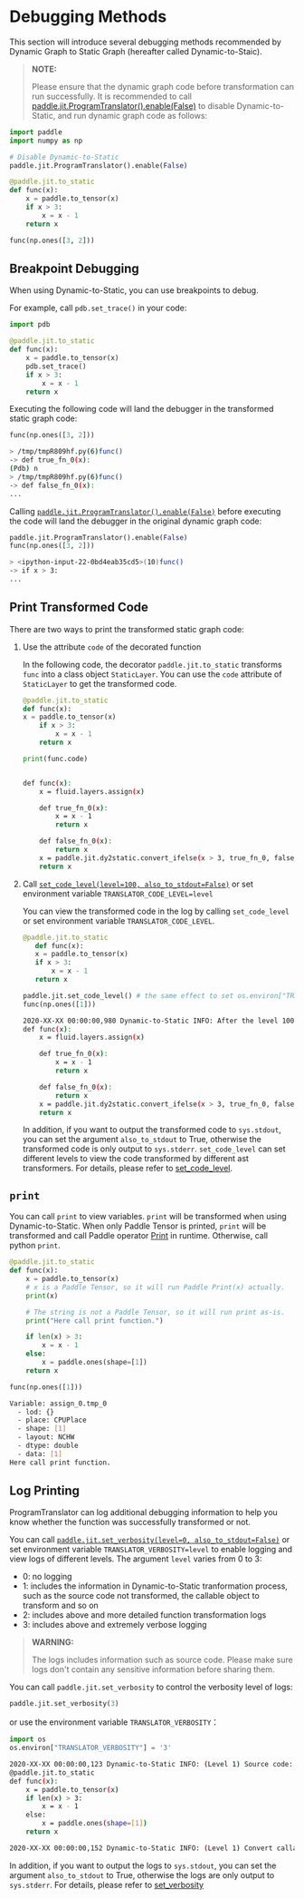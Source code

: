 # Debugging Methods

This section will introduce several debugging methods recommended by Dynamic Graph to Static Graph (hereafter called Dynamic-to-Staic).

> **NOTE:**
>
> Please ensure that the dynamic graph code before transformation can run successfully. It is recommended to call [paddle.jit.ProgramTranslator().enable(False)](../../api/dygraph/ProgramTranslator_en.html#enable) to disable Dynamic-to-Static, and run dynamic graph code as follows:


```python
import paddle
import numpy as np

# Disable Dynamic-to-Static
paddle.jit.ProgramTranslator().enable(False)

@paddle.jit.to_static
def func(x):
    x = paddle.to_tensor(x)
    if x > 3:
        x = x - 1
    return x

func(np.ones([3, 2]))
```

## Breakpoint Debugging
When using Dynamic-to-Static, you can use breakpoints to debug.

For example, call `pdb.set_trace()` in your code:
```Python
import pdb

@paddle.jit.to_static
def func(x):
    x = paddle.to_tensor(x)
    pdb.set_trace()
    if x > 3:
        x = x - 1
    return x
```
Executing the following code will land the debugger in the transformed static graph code:
```Python
func(np.ones([3, 2]))
```

```bash
> /tmp/tmpR809hf.py(6)func()
-> def true_fn_0(x):
(Pdb) n
> /tmp/tmpR809hf.py(6)func()
-> def false_fn_0(x):
...
```

Calling [`paddle.jit.ProgramTranslator().enable(False)`](../../api/dygraph/ProgramTranslator_en.html#enable) before executing the code will land the debugger in the original dynamic graph code:
```python
paddle.jit.ProgramTranslator().enable(False)
func(np.ones([3, 2]))
```

```bash
> <ipython-input-22-0bd4eab35cd5>(10)func()
-> if x > 3:
...

```

## Print Transformed Code

There are two ways to print the transformed static graph code:

1. Use the attribute `code` of the decorated function

   In the following code, the decorator `paddle.jit.to_static` transforms `func` into a class object `StaticLayer`. You can use the `code` attribute of `StaticLayer` to get the transformed code.
    ```Python
    @paddle.jit.to_static
    def func(x):
    x = paddle.to_tensor(x)
        if x > 3:
            x = x - 1
        return x

    print(func.code)
    ```
    ```bash

    def func(x):
        x = fluid.layers.assign(x)

        def true_fn_0(x):
            x = x - 1
            return x

        def false_fn_0(x):
            return x
        x = paddle.jit.dy2static.convert_ifelse(x > 3, true_fn_0, false_fn_0, (x,), (x,), (x,))
        return x
    ```
2. Call [`set_code_level(level=100, also_to_stdout=False)`](../../../paddle/api/paddle/fluid/dygraph/jit/set_code_level_en.html) or set environment variable `TRANSLATOR_CODE_LEVEL=level`

    You can view the transformed code in the log by calling `set_code_level` or set environment variable `TRANSLATOR_CODE_LEVEL`.

    ```python
    @paddle.jit.to_static
       def func(x):
       x = paddle.to_tensor(x)
       if x > 3:
           x = x - 1
       return x

    paddle.jit.set_code_level() # the same effect to set os.environ["TRANSLATOR_CODE_LEVEL"] = '100'
    func(np.ones([1]))
    ```

    ```bash
    2020-XX-XX 00:00:00,980 Dynamic-to-Static INFO: After the level 100 ast transformer: 'All Transformers', the transformed code:
    def func(x):
        x = fluid.layers.assign(x)

        def true_fn_0(x):
            x = x - 1
            return x

        def false_fn_0(x):
            return x
        x = paddle.jit.dy2static.convert_ifelse(x > 3, true_fn_0, false_fn_0, (x,), (x,), (x,))
        return x
    ```
    In addition, if you want to output the transformed code to ``sys.stdout``, you can set the argument ``also_to_stdout`` to True, otherwise the transformed code is only output to ``sys.stderr``.
    `set_code_level` can set different levels to view the code transformed by different ast transformers. For details, please refer to [set_code_level](../../../paddle/api/paddle/fluid/dygraph/jit/set_code_level_en.html).

## `print`
You can call `print` to view variables. `print` will be transformed when using Dynamic-to-Static. When only Paddle Tensor is printed, `print` will be transformed and call Paddle operator [Print](../../api/layers/Print.html) in runtime. Otherwise, call python `print`.

```python
@paddle.jit.to_static
def func(x):
    x = paddle.to_tensor(x)
    # x is a Paddle Tensor, so it will run Paddle Print(x) actually.
    print(x)

    # The string is not a Paddle Tensor, so it will run print as-is.
    print("Here call print function.")

    if len(x) > 3:
        x = x - 1
    else:
        x = paddle.ones(shape=[1])
    return x

func(np.ones([1]))
```

```bash
Variable: assign_0.tmp_0
  - lod: {}
  - place: CPUPlace
  - shape: [1]
  - layout: NCHW
  - dtype: double
  - data: [1]
Here call print function.  
```

## Log Printing
ProgramTranslator can log additional debugging information to help you know whether the function was successfully transformed or not.

You can call [`paddle.jit.set_verbosity(level=0, also_to_stdout=False)`](../../../paddle/api/paddle/fluid/dygraph/jit/set_verbosity_en.html) or set environment variable `TRANSLATOR_VERBOSITY=level` to enable logging and view logs of different levels. The argument `level` varies from 0 to 3:
- 0: no logging
- 1: includes the information in Dynamic-to-Static tranformation process, such as the source code not transformed, the callable object to transform and so on
- 2: includes above and more detailed function transformation logs
- 3: includes above and extremely verbose logging

> **WARNING:**
>
> The logs includes information such as source code. Please make sure logs don't contain any sensitive information before sharing them.

You can call `paddle.jit.set_verbosity` to control the verbosity level of logs:
```python
paddle.jit.set_verbosity(3)
```
or use the environment variable `TRANSLATOR_VERBOSITY`：
```python
import os
os.environ["TRANSLATOR_VERBOSITY"] = '3'
```

```bash
2020-XX-XX 00:00:00,123 Dynamic-to-Static INFO: (Level 1) Source code:
@paddle.jit.to_static
def func(x):
    x = paddle.to_tensor(x)
    if len(x) > 3:
        x = x - 1
    else:
        x = paddle.ones(shape=[1])
    return x

2020-XX-XX 00:00:00,152 Dynamic-to-Static INFO: (Level 1) Convert callable object: convert <built-in function len>.
```

In addition, if you want to output the logs to ``sys.stdout``, you can set the argument ``also_to_stdout`` to True, otherwise the logs are only output to ``sys.stderr``. For details, please refer to [set_verbosity](../../../paddle/api/paddle/fluid/dygraph/jit/set_verbosity_en.html)
